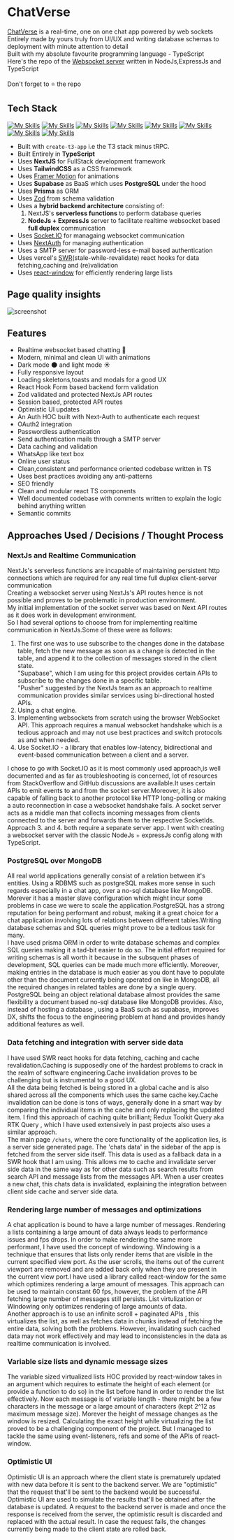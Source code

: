 # ChatVerse

[ChatVerse](https://chat-verse-omega.vercel.app/) is a real-time, one on one chat app powered by web sockets<br>
Entirely made by yours truly from UI/UX and writing database schemas to deployment with minute attention to detail<br>
Built with my absolute favourite programming language - TypeScript<br>
Here's the repo of the [Websocket server](https://github.com/Manthan-Kuber/ChatVerseSocketServer) written in NodeJs,ExpressJs and TypeScript<br>  
Don't forget to ⭐ the repo

## Tech Stack

[![My Skills](https://skillicons.dev/icons?i=ts)](https://www.typescriptlang.org/)
[![My Skills](https://skillicons.dev/icons?i=next)](https://nextjs.org/)
[![My Skills](https://skillicons.dev/icons?i=tailwind)](https://tailwindcss.com/)
[![My Skills](https://skillicons.dev/icons?i=nodejs)](https://nodejs.org)
[![My Skills](https://skillicons.dev/icons?i=express)](https://expressjs.com)
[![My Skills](https://skillicons.dev/icons?i=supabase)](https://supabase.com/)
[![My Skills](https://skillicons.dev/icons?i=prisma)](https://www.prisma.io/)
[![My Skills](https://skillicons.dev/icons?i=vercel)](https://vercel.com/)

- Built with `create-t3-app` i.e the T3 stack minus tRPC.
- Built Entirely in **TypeScript**
- Uses **NextJS** for FullStack development framework
- Uses **TailwindCSS** as a CSS framework
- Uses [Framer Motion](https://www.framer.com/motion/) for animations
- Uses **Supabase** as BaaS which uses **PostgreSQL** under the hood
- Uses **Prisma** as ORM
- Uses [Zod](https://zod.dev/) from schema validation
- Uses a **hybrid backend architecture** consisting of:
  1. NextJS's **serverless functions** to perform database queries
  2. **NodeJs + ExpressJs** server to facilitate realtime websocket based **full duplex** communication
- Uses [Socket.IO](https://socket.io/) for managaing websocket communication
- Uses [NextAuth](https://next-auth.js.org/) for managing authentication
- Uses a SMTP server for password-less e-mail based authentication
- Uses vercel's [SWR](https://swr.vercel.app/)(stale-while-revalidate) react hooks for data fetching,caching and (re)validation
- Uses [react-window](https://github.com/bvaughn/react-window) for efficiently rendering large lists

## Page quality insights

![screenshot](page-qual-ss.png)

## Features

- Realtime websocket based chatting 💬
- Modern, minimal and clean UI with animations
- Dark mode 🌑 and light mode ☀️
- Fully responsive layout
- Loading skeletons,toasts and modals for a good UX
- React Hook Form based backend form validation
- Zod validated and protected NextJs API routes
- Session based, protected API routes
- Optimistic UI updates
- An Auth HOC built with Next-Auth to authenticate each request
- OAuth2 integration
- Passwordless authentication
- Send authentication mails through a SMTP server
- Data caching and validation
- WhatsApp like text box
- Online user status
- Clean,consistent and performance oriented codebase written in TS
- Uses best practices avoiding any anti-patterns
- SEO friendly
- Clean and modular react TS components
- Well documented codebase with comments written to explain the logic behind anything written
- Semantic commits

## Approaches Used / Decisions / Thought Process 

### NextJs and Realtime Communication

NextJs's serverless functions are incapable of maintaining persistent http connections which are required for any real time full duplex client-server communication<br>Creating a websocket server using NextJs's API routes hence is not possible and proves to be problematic in production environment.<br>My initial implementation of the socket server was based on Next API routes as it does work in development environment.<br>So I had several options to choose from for implementing realtime communication in NextJs.Some of these were as follows:

1. The first one was to use subscribe to the changes done in the database table, fetch the new message as soon as a change is detected in the table, and append it to the collection of messages stored in the client state.<br>"Supabase", which I am using for this project provides certain APIs to subscribe to the changes done in a specific table.<br> "Pusher" suggested by the NextJs team as an approach to realtime communication provides similar services using bi-directional hosted APIs.
2. Using a chat engine.
3. Implementing websockets from scratch using the browser WebSocket API. This approach requires a manual websocket handshake which is a tedious approach and may not use best practices and switch protocols as and when needed.
4. Use Socket.IO - a library that enables low-latency, bidirectional and event-based communication between a client and a server.

I chose to go with Socket.IO as it is most commonly used approach,is well documented and as far as troubleshooting is concerned, lot of resources from StackOverflow and GitHub discussions are available.It uses certain APIs to emit events to and from the socket server.Moreover, it is also capable of falling back to another protocol like HTTP long-polling or making a auto reconnection in case a websocket handshake fails. A socket server acts as a middle man that collects incoming messages from clients connected to the server and forwards them to the respective SocketIds.<br>
Approach 3. and 4. both require a separate server app. I went with creating a websocket server with the classic NodeJs + expressJs config along with TypeScript.

### PostgreSQL over MongoDB

All real world applications generally consist of a relation between it's entities. Using a RDBMS such as postgreSQL makes more sense in such regards especially in a chat app, over a no-sql database like MongoDB. Morever it has a master slave configuration which might incur some problems in case we were to scale the application.PostgreSQL has a strong reputation for being performant and robust, making it a great choice for a chat application involving lots of relations between different tables.Writing database schemas and SQL queries might prove to be a tedious task for many.<br>
I have used prisma ORM in order to write database schemas and complex SQL queries making it a tad-bit easier to do so. The initial effort required for writing schemas is all worth it because in the subsquent phases of development, SQL queries can be made much more efficiently. Moreover, making entries in the database is much easier as you dont have to populate other than the document currently being operated on like in MongoDB, all the required changes in related tables are done by a single query. PostgreSQL being an object relational database almost provides the same flexibility a document based no-sql database like MongoDB provides. Also, instead of hosting a database , using a BaaS such as supabase, improves DX, shifts the focus to the engineering problem at hand and provides handy additional features as well.

### Data fetching and integration with server side data

I have used SWR react hooks for data fetching, caching and cache revalidation.Caching is supposedly one of the hardest problems to crack in the realm of software engineering.Cache invalidation proves to be challenging but is instrumental to a good UX.<br>
All the data being fetched is being stored in a global cache and is also shared across all the components which uses the same cache key.Cache invalidation can be done is tons of ways, generally done in a smart way by comparing the individual items in the cache and only replacing the updated item. I find this approach of caching quite brilliant; Redux Toolkit Query aka  RTK Query , which I have used extensively in past projects also uses a similar approach.<br>
The main page `/chats`, where the core functionality of the application lies, is a server side generated page. The 'chats data' in the sidebar of the app is fetched from the server side itself. This data is used as a fallback data in a SWR hook that I am using. This allows me to cache and invalidate server side data in the same way as for other data such as search results from search API and message lists from the messages API. When a user creates a new chat, this chats data is invalidated, explaining the integration between client side cache and server side data.

### Rendering large number of messages and optimizations

A chat application is bound to have a large number of messages. Rendering a lists containing a large amount of data always leads to performance issues and fps drops. In order to make rendering the same more performant, I have used the concept of windowing. Windowing is a technique that ensures that lists only render items that are visible in the current specified view port. As the user scrolls, the items out of the current viewport are removed and are added back only when they are present in the current view port.I have used a library called react-window for the same which optimizes rendering a large amount of messages. This approach can be used to maintain constant 60 fps, however, the problem of the API fetching large number of messages still persists. List virtulization or Windowing only optimizes rendering of large amounts of data.<br>
Another approach is to use an infinite scroll + paginated APIs , this virtualizes the list, as well as fetches data in chunks instead of fetching the entire data, solving both the problems. However, invalidating such cached data may not work effectively and may lead to inconsistencies in the data as realtime communication is involved.

### Variable size lists and dynamic message sizes

The variable sized virtualized lists HOC provided by react-window takes in an argument which requires to estimate the height of each element (or provide a function to do so) in the list before hand in order to render the list effectively. Now each message is of variable length - there might be a few characters in the message or a large amount of characters (kept 2^12 as maximum message size). Morever the height of message changes as the window is resized. Calculating the exact height while virtualizing the list proved to be a challenging component of the project. But I managed to tackle the same using event-listeners, refs and some of the APIs of react-window.

### Optimistic UI

Optimistic UI is an approach where the client state is prematurely updated with new data before it is sent to the backend server. We are "optimistic" that the request that'll be sent to the backend would be successful.<br>
Optimistic UI are used to simulate the results that'll be obtained after the database is updated. A request to the backend server is made and once the response is received from the server, the optimistic result is discarded and replaced with the actual result. In case the request fails, the changes currently being made to the client state are rolled back.
